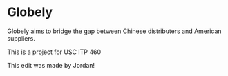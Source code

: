 # Globely 

Globely aims to bridge the gap between Chinese distributers and American suppliers.

This is a project for USC ITP 460

This edit was made by Jordan!